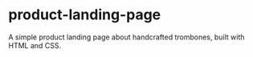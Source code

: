 # product-landing-page
A simple product landing page about handcrafted trombones, built with HTML and CSS.
